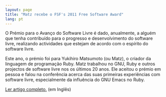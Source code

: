 ```yaml
---
layout: page
title: "Matz recebe o FSF's 2011 Free Software Award"
lang: pt
---
```


O Prémio para o Avanço do Software Livre é dado, anualmente, a alguém
que tenha contribuído para o progresso e desenvolvimento do software
livre, realizando actividades que estejam de acordo com o espírito do
software livre.

Este ano, o prémio foi para Yukihiro Matsumoto (ou Matz), o criador da
linguagem de programação Ruby. Matz trabalhou no GNU, Ruby e outros
projectos de software livre nos os últimos 20 anos. Ele aceitou o prémio
em pessoa e falou na conferência acerca das suas primeiras experiências
com software livre, especialmente da influência do GNU Emacs no Ruby.

[Ler artigo completo.][1] (em Inglês)



[1]: https://www.fsf.org/news/2011-free-software-awards-announced 

